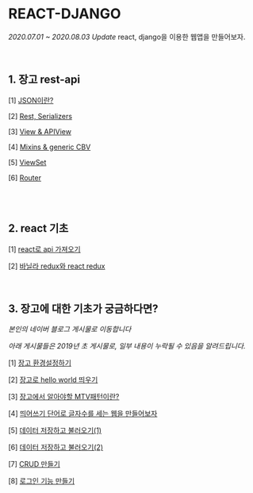 # REACT-DJANGO 
*2020.07.01 ~ 2020.08.03 Update*
react, django을 이용한 웹앱을 만들어보자.

<br/>

## 1. 장고 rest-api

[1]  <a href="https://github.com/KumJungMin/REACT-DJANGO/blob/master/CLASSLION%20JSON%2073dffc642c0b4666b96c9605dae106df.md">JSON이란?</a>

[2] <a href="https://github.com/KumJungMin/REACT-DJANGO/blob/master/Export-3b5f2385-ed14-4878-9265-e1ab00dd6924/CLASSLION%20Rest%20Serializers%20001660ba1dc140a7ab99f15d82a7766e.md">Rest, Serializers</a>

[3] <a href="https://github.com/KumJungMin/REACT-DJANGO/blob/master/Export-c4044b0d-ecb9-486f-9447-ddf8c5f65f64/CLASSLION%20View%20APIView%20f672defce2e34d84ada0b24cffba799c.md">View & APIView</a>

[4] <a href="https://github.com/KumJungMin/REACT-DJANGO/blob/master/Export-5c01d905-91b6-43ed-b457-d31b6252a625/CLASSLION%20Mixins%20generic%20CBV%20f8b2f7c2548b4f1997b56f9829777e45.md">Mixins & generic CBV</a>

[5] <a href="https://github.com/KumJungMin/REACT-DJANGO/blob/master/Export-ac5377dc-bf69-4da5-b2b0-5d187fc32697/CLASSLION%20ViewSet%20af35b5ecbc044947a33594edc5d3a4b0.md">ViewSet</a>

[6] <a href="https://github.com/KumJungMin/REACT-DJANGO/blob/master/Export-af386b95-5b40-4ba6-ab11-37653db27114/CLASSLION%20Router%20f7f68d9d466948d498872fca76ebc1da.md">Router</a>

<br/><br/>

## 2. react 기초

[1] <a href="https://github.com/KumJungMin/MOVIE_APP_2020">react로 api 가져오기 </a>

[2] <a href="https://github.com/KumJungMin/vaniila-redux">바닐라 redux와 react redux</a>

<br/>

## 3. 장고에 대한 기초가 궁금하다면?

*본인의 네이버 블로그 게시물로 이동합니다*

*아래 게시물들은 2019년 초 게시물로, 일부 내용이 누락될 수 있음을 알려드립니다.*

[1] <a href="https://blog.naver.com/PostView.nhn?blogId=rmawjdals&logNo=221444317567&categoryNo=28&parentCategoryNo=0&viewDate=&currentPage=3&postListTopCurrentPage=&from=postList">장고 환경설정하기</a>  

[2] <a href="https://blog.naver.com/PostView.nhn?blogId=rmawjdals&logNo=221444386967&categoryNo=28&parentCategoryNo=0&viewDate=&currentPage=3&postListTopCurrentPage=&from=postList">장고로 hello world 띄우기</a>

[3] <a href="https://blog.naver.com/PostView.nhn?blogId=rmawjdals&logNo=221444388549&categoryNo=28&parentCategoryNo=0&viewDate=&currentPage=2&postListTopCurrentPage=&from=postList">장고에서 알아야할 MTV패턴이란?</a>

[4] <a href="https://blog.naver.com/PostView.nhn?blogId=rmawjdals&logNo=221446636056&categoryNo=28&parentCategoryNo=0&viewDate=&currentPage=2&postListTopCurrentPage=&from=postList">띄어쓰기 단어로 글자수를 세는 웹을 만들어보자 </a>

[5] <a href="https://blog.naver.com/PostView.nhn?blogId=rmawjdals&logNo=221460141901&categoryNo=28&parentCategoryNo=0&viewDate=&currentPage=2&postListTopCurrentPage=&from=postList">데이터 저장하고 불러오기(1)</a>

[6] <a href="https://blog.naver.com/rmawjdals/221460196480">데이터 저장하고 불러오기(2)</a>

[7] <a href="https://blog.naver.com/PostView.nhn?blogId=rmawjdals&logNo=221463211870&categoryNo=28&parentCategoryNo=0&viewDate=&currentPage=2&postListTopCurrentPage=1&from=postView">CRUD 만들기</a>

[8] <a href="https://blog.naver.com/PostView.nhn?blogId=rmawjdals&logNo=221466980623&categoryNo=28&parentCategoryNo=0&viewDate=&currentPage=1&postListTopCurrentPage=1&from=postView">로그인 기능 만들기</a>
